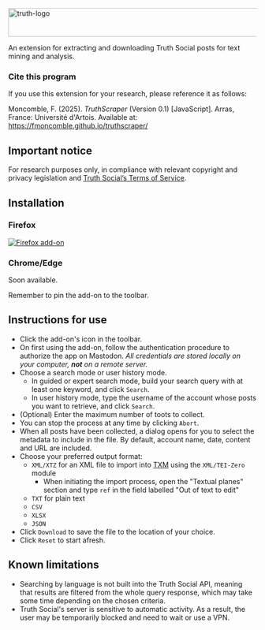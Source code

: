 <img width="722" height="58" alt="truth-logo" src="https://github.com/user-attachments/assets/c69b7c90-0411-418e-9656-a65796aa7660" />  
  
An extension for extracting and downloading Truth Social posts for text mining and analysis.

### Cite this program

If you use this extension for your research, please reference it as follows:

Moncomble, F. (2025). _TruthScraper_ (Version 0.1) [JavaScript]. Arras, France: Université d'Artois. Available at: https://fmoncomble.github.io/truthscraper/

## Important notice

For research purposes only, in compliance with relevant copyright and privacy legislation and [Truth Social’s Terms of Service](https://help.truthsocial.com/legal/terms-of-service/).

## Installation

### Firefox

[![Firefox add-on](https://github.com/fmoncomble/Figaro_extractor/assets/59739627/e4df008e-1aac-46be-a216-e6304a65ba97)](https://github.com/fmoncomble/truthscraper/releases/latest/download/truthscraper.xpi)

### Chrome/Edge

Soon available.

Remember to pin the add-on to the toolbar.

## Instructions for use

-   Click the add-on's icon in the toolbar.
-   On first using the add-on, follow the authentication procedure to authorize the app on Mastodon. _All credentials are stored locally on your computer, **not** on a remote server._
-   Choose a search mode or user history mode.
    -   In guided or expert search mode, build your search query with at least one keyword, and click `Search`.
    -   In user history mode, type the username of the account whose posts you want to retrieve, and click `Search`.
-   (Optional) Enter the maximum number of toots to collect.
-   You can stop the process at any time by clicking `Abort`.
-   When all posts have been collected, a dialog opens for you to select the metadata to include in the file. By default, account name, date, content and URL are included.
-   Choose your preferred output format:
    -   `XML/XTZ` for an XML file to import into [TXM](https://txm.gitpages.huma-num.fr/textometrie/en/index.html) using the `XML/TEI-Zero` module
        -   When initiating the import process, open the "Textual planes" section and type `ref` in the field labelled "Out of text to edit"
    -   `TXT` for plain text
    -   `CSV`
    -   `XLSX`
    -   `JSON`
-   Click `Download` to save the file to the location of your choice.
-   Click `Reset` to start afresh.

## Known limitations

-   Searching by language is not built into the Truth Social API, meaning that results are filtered from the whole query response, which may take some time depending on the chosen criteria.
-   Truth Social's server is sensitive to automatic activity. As a result, the user may be temporarily blocked and need to wait or use a VPN.
